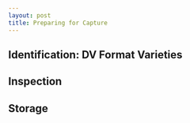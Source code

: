 ```yaml
---
layout: post
title: Preparing for Capture
---
```


## Identification: DV Format Varieties

## Inspection

## Storage


